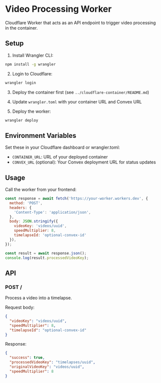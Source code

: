 # Video Processing Worker

Cloudflare Worker that acts as an API endpoint to trigger video processing in the container.

## Setup

1. Install Wrangler CLI:
```bash
npm install -g wrangler
```

2. Login to Cloudflare:
```bash
wrangler login
```

3. Deploy the container first (see `../cloudflare-container/README.md`)

4. Update `wrangler.toml` with your container URL and Convex URL

5. Deploy the worker:
```bash
wrangler deploy
```

## Environment Variables

Set these in your Cloudflare dashboard or wrangler.toml:

- `CONTAINER_URL`: URL of your deployed container
- `CONVEX_URL` (optional): Your Convex deployment URL for status updates

## Usage

Call the worker from your frontend:

```javascript
const response = await fetch('https://your-worker.workers.dev', {
  method: 'POST',
  headers: {
    'Content-Type': 'application/json',
  },
  body: JSON.stringify({
    videoKey: 'videos/uuid',
    speedMultiplier: 8,
    timelapseId: 'optional-convex-id'
  }),
});

const result = await response.json();
console.log(result.processedVideoKey);
```

## API

### POST /

Process a video into a timelapse.

Request body:
```json
{
  "videoKey": "videos/uuid",
  "speedMultiplier": 8,
  "timelapseId": "optional-convex-id"
}
```

Response:
```json
{
  "success": true,
  "processedVideoKey": "timelapses/uuid",
  "originalVideoKey": "videos/uuid",
  "speedMultiplier": 8
}
```
